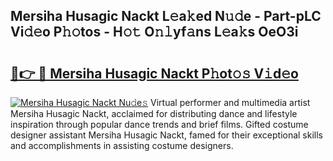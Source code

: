 ## Mersiha Husagic Nackt L𝚎a𝚔ed N𝚞𝚍e - Part-pLC Vi𝚍𝚎o P𝚑𝚘tos - H𝚘𝚝 O𝚗𝚕yf𝚊ns L𝚎a𝚔s OeO3i

# <h2><a href="http://kf5xhci.oniu.top/?m=Mersiha+Husagic+Nackt">🔗👉 🔴 Mersiha Husagic Nackt P𝚑ot𝚘𝚜 V𝚒d𝚎o</a></h2>

[![Mersiha Husagic Nackt Nu𝚍e𝚜](https://i.imgur.com/0qMVB7G.gif)](http://kf5xhci.oniu.top/?m=Mersiha+Husagic+Nackt)
Virtual performer and multimedia artist Mersiha Husagic Nackt, acclaimed for distributing dance and lifestyle inspiration through popular dance trends and brief films. Gifted costume designer assistant Mersiha Husagic Nackt, famed for their exceptional skills and accomplishments in assisting costume designers.  
